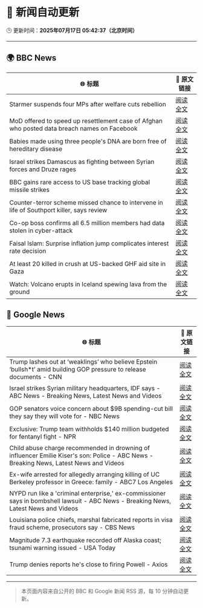 # 🧠 新闻自动更新

🕒 更新时间：**2025年07月17日 05:42:37（北京时间）**

---

## 🌍 BBC News

| 🌐 标题 | 🔗 原文链接 |
|--------|-------------|
| Starmer suspends four MPs after welfare cuts rebellion | [阅读全文](https://www.bbc.com/news/articles/c5y7zqdwzqyo) |
| MoD offered to speed up resettlement case of Afghan who posted data breach names on Facebook | [阅读全文](https://www.bbc.com/news/articles/c0rvyqd7wq2o) |
| Babies made using three people's DNA are born free of hereditary disease | [阅读全文](https://www.bbc.com/news/articles/cn8179z199vo) |
| Israel strikes Damascus as fighting between Syrian forces and Druze rages | [阅读全文](https://www.bbc.com/news/articles/cp90l77187zo) |
| BBC gains rare access to US base tracking global missile strikes | [阅读全文](https://www.bbc.com/news/articles/cy8k2nd7e9no) |
| Counter-terror scheme missed chance to intervene in life of Southport killer, says review | [阅读全文](https://www.bbc.com/news/articles/c74zy014x84o) |
| Co-op boss confirms all 6.5 million members had data stolen in cyber-attack | [阅读全文](https://www.bbc.com/news/articles/cql0ple066po) |
| Faisal Islam: Surprise inflation jump complicates interest rate decision | [阅读全文](https://www.bbc.com/news/articles/c70xy9nv7p7o) |
| At least 20 killed in crush at US-backed GHF aid site in Gaza | [阅读全文](https://www.bbc.com/news/articles/cg4rwrkdlzxo) |
| Watch: Volcano erupts in Iceland spewing lava from the ground | [阅读全文](https://www.bbc.com/news/videos/c2ezy1exj9wo) |

## 📰 Google News

| 🌐 标题 | 🔗 原文链接 |
|--------|-------------|
| Trump lashes out at ‘weaklings’ who believe Epstein ‘bullsh*t’ amid building GOP pressure to release documents - CNN | [阅读全文](https://news.google.com/rss/articles/CBMif0FVX3lxTE00S0tCNFdwZDQzSW5veFdoV3RiNk9oU0JoS2dRdzRVc0twMUlrZzlxSGpyeUhPWFhfLTFvb05ncDR5Z19nRTdzVUZOb1BlSXFHcVdXRmRwMHctOThfUnJMeDZQQU94YVphZU9jdnp5Y241YV9QaU9YSXJhYnE5MUHSAYQBQVVfeXFMTUFFWWdWN00zZUczRkFsTnRIeVZHSk15QWFzYVJWUnUzZDlubWYxVTViRVFjZk9DNnJ5YmdBSUJCUFVILW1UUzA1OVFIb1VZZC1EQWpiQ3doYXIxRU5vdUt4TFg1endYZS1KMkJJVHZSaEVfZjFMdmx4MmM4NDBpUU5IbGhZ?oc=5) |
| Israel strikes Syrian military headquarters, IDF says - ABC News - Breaking News, Latest News and Videos | [阅读全文](https://news.google.com/rss/articles/CBMipgFBVV95cUxOTlBCMk9jMTRyWDE4eW9FSXl4Z05YZHQwYllGdkNhekp1YmpKYzIzMzBKbFBWRlZEV0FiZzFjMXRaZzk3VGJMd0gwYWpPcl9rajdaaVJfM3BFNXJqeXVEWjg3RE1iSjVPWlp5U3AyNWRYSm5hb1FHTm1fRGZCVFdlLVE3MVA1YXFYVzhudlhwVzFFZWtZcmFsd21IU01nMzlxRWozd1d30gGrAUFVX3lxTE5WYnozeXlYcEVGczlBTHl1SjhnbXk0NjNQTEczbXpEWFJSV3lMVHVicXE0SWhraDE3NzE5X1VHNEJsMl9scWtSdC1qaVdQUzVKTVVmR21UWkNya1c2NTBzSzlWTEFNMzc2QlRmYUtta0F6UWJqLTNPSlR0a3A5eVY2djUxWGM2WTRvWUZZVS1iaWpEaFZ6Y1VKbTN5eC15NEt4SXRXcnZBdW9aWQ?oc=5) |
| GOP senators voice concern about $9B spending-cut bill they say they will vote for - NBC News | [阅读全文](https://news.google.com/rss/articles/CBMisgFBVV95cUxQTm5nX2VLY0VvVEVwcHd5UWRqNWsyRlNRN0hxUS1vY3puQ0lZOGRCbE9kNDNoVllpOHVyYW1MNmtEYlN2aXBNd2daNTZDVDFhMDZHWmphS0Utd3BoR3VndmdGeXBqNXdCT3c2NHJrdGF5VDUtRnkyUDdxdkJycGQ5TFJNV3FhRTNxT05jbmNyT180MXhUcFFvdVAxbW1faTdJaUxfbWVrTEM3b2hZX1Z3LWVn0gFWQVVfeXFMTTNRMTItRzdMeUJBN3pudXd1MXNjcEdiZ2hybkFuTU1WNXFFaDBiTWt5VlNpOVF3bXVuMU5qZ1hKZ3ZzWlFjYnJvTjRXeGtkTGhLYlM2NXc?oc=5) |
| Exclusive: Trump team withholds $140 million budgeted for fentanyl fight - NPR | [阅读全文](https://news.google.com/rss/articles/CBMigwFBVV95cUxNWGtRdk9nRmF4d21aa2ZybW1vS0NSNG9aYVhkbFAxcW96eVZMSWFWQjBUdzY1NWlMNk1sZmlCUVp5X0NFb0hqenFhelFBOWxpSjQybzNyNUNQY0Ftd1NUSnRsaTNTSmw4T2JTbWNWYkh3SndCWkk1Z0Nkc1pfektNcGJ4Zw?oc=5) |
| Child abuse charge recommended in drowning of influencer Emilie Kiser's son: Police - ABC News - Breaking News, Latest News and Videos | [阅读全文](https://news.google.com/rss/articles/CBMiqwFBVV95cUxPcVg5SHVnLWF6bTJhbDhXWDFoYk5kT2VrTVBGSDUtTU5USUhIeDB3eGw1dXIydWptTDNfanVScEJHMGlQSmtMNTM3aXVQRmRoMHFwZDkxVWpvYy1ic3NrVE5leUhKSG9HanAxYklNLXRrbUp4Z0tUX2huRUZXWFB4bEtJSmJjSUxJM1VkcFpKUTVnMER5SEQ1RGNueFVxR0hiRDRNNUliMUhpMXfSAbABQVVfeXFMTkpOM01vSldEbU5sekJ6NjF0aXQtaDVoYXZabF9aLUhPNjZwQ18zak1EcjdDemUtSENXSzJBOFJPOTBRcjhIb2xpMlRLQnR3MUpILUtpbFU3Nzd2YzRuN2lIakNGaUd2MXFNcXBIcFhLSWtVOTZ3b1ZBQkk2cGhGU2tSZmEweDFSbkQ5RmZIeHpJTmpBNDY3VUZfbVlJdjc1ZEhvd1JzU2JFdHhNcTJwWU8?oc=5) |
| Ex-wife arrested for allegedly arranging killing of UC Berkeley professor in Greece: family - ABC7 Los Angeles | [阅读全文](https://news.google.com/rss/articles/CBMi3gFBVV95cUxNc09uckZwYklDUHZ5cG1pRlBPRndEaUU2aE1OM1o3Z2pEbWsxT1pQS1puenhPNGppQXZXMlZkVzZoWjk1NnZ2b0FUY3VNNDRaeFRIdXoweWs1bGRXRTVRUHpVek9ZYlJfSjFOQWlTLVZXTWpDSTA5bUlpdnVnRThEUGZ5UUMxejJ1VFVZRTZ0UkdaNlZaSE9mQU1Oa3RER1YteEtKeE92eHRVVnVRNzBscFBlUWZRYzNsWWhPVGMydktFaHlMME00RWNwWlFLb0dNWEY2Rll6YXhFUHdNQmc?oc=5) |
| NYPD run like a 'criminal enterprise,' ex-commissioner says in bombshell lawsuit - ABC News - Breaking News, Latest News and Videos | [阅读全文](https://news.google.com/rss/articles/CBMikgFBVV95cUxQb3dubWN6S2MwQ3hWOHBoWHh5THhvcXNkbHdXWXpUeXAtOTQxSzdnZEY2R0lwY0Rqck1yMzdGeWZoUEhTWmZDcTRTdmtZVHNEaXU0MXJvbTg3MHVJU1QxTXpUWkFPellNN09ndGtRNklKaGE2V0xxd0prU1otQWFTZ3F6OEtOZEYxcFJHNmUxdWVIUdIBlwFBVV95cUxPSFB6LU1QMll3QVFZcGM3eDZGTnJIQUZpRkJBbmlIRmkyQnVwWmttRHdDelFWTzNVMlQ0X2xmTGxWbTJPLXVWdXY2S1Z1RWVlY1lXUC1PT05hUTVscHBxdzZ1SnhsU1ZHOGFmZG5Sa3Y3NVZtaXVEOFFjc1BJZnBEYzc4OVo3TDByUE1CSUJCTTRGLU9KTmdn?oc=5) |
| Louisiana police chiefs, marshal fabricated reports in visa fraud scheme, prosecutors say - CBS News | [阅读全文](https://news.google.com/rss/articles/CBMilgFBVV95cUxQblp0RmtidkZURUxDcGVkM1lOUTNIOEl6d1lKSEtsd28yOUxNU3h4VFRsV3VMbXBkMVBEWTg5UjNYTFV4N1NCS1hGSkJKNUgtRTdxbUF2bDBkWHZfNmNKT1NyQWdweTQzQXg2bldjU0xveEhUY1ZCOERBV0g4Vy10cjQ5SllrQzRGTXh2SnFxRDUwTXdLREHSAZsBQVVfeXFMTW1Dd3pPcWFnLXZtMWpndkRpbFY4T2R1QW9zeGVfMkhtSWN1ekNoV3BXUHZOV1FWdjNhMXV0TnFVZHNlVXc0ZEtFZVFNd0lEQzhFTlhKd3AzdllxbG56N0swN0hoZndqRXBuUWJHUkJ2OTZQZDFoTjdkRmUycjhDN3FZQ1kzcFdJa3BEWWxfd3hZT1RXV2dIbkJLQUE?oc=5) |
| Magnitude 7.3 earthquake recorded off Alaska coast; tsunami warning issued - USA Today | [阅读全文](https://news.google.com/rss/articles/CBMiogFBVV95cUxQc0NtMjJ4a3ZQSEd0ZHpFdGdtZHhWZWoxeVJRM2lqUGFYbXFGeUI0X3IxeWplYXpNTlBuMXpybWJ6SE9HMXZCNGtMZFJpZTZZNFkzVHJ0aXdoSDlOa0owU0lnUkFIVWFJc1RvLVkzMlh4cmJ2Vjh6b1FiYnctcEhtcWFrdjJJaXI5N1FQNFhQYm9HRFVqYTAzN3kwNlBuQklwdEE?oc=5) |
| Trump denies reports he's close to firing Powell - Axios | [阅读全文](https://news.google.com/rss/articles/CBMid0FVX3lxTE5KQ2lncXBQQWtlR0Itam00eEdSV3BlZGQ2OWRTMGNjYmpaSzhmMUFtejZuclhRNUpJYWplMzRlWUhCZmprbW1MVnBfb09kVDcyVFg0RW9QZlRtcGhuQVBqb0ZGODljaUhVTVgwVGdkQ3h1c3pyUk0w?oc=5) |

---
> 本页面内容来自公开的 BBC 和 Google 新闻 RSS 源，每 10 分钟自动更新。